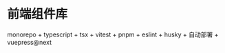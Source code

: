 # 前端组件库



monorepo + typescript + tsx + vitest + pnpm + eslint + husky + 自动部署 + vuepress@next





